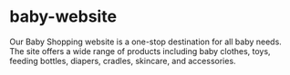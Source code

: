 # baby-website
Our Baby Shopping website is a one-stop destination for all baby needs. The site offers a wide range of products including baby clothes, toys, feeding bottles, diapers, cradles, skincare, and accessories.
